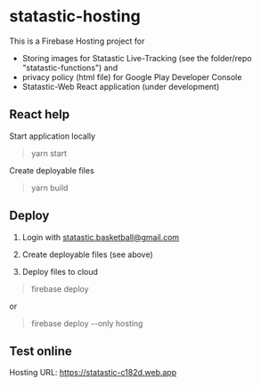 # statastic-hosting

This is a Firebase Hosting project for 

- Storing images for Statastic Live-Tracking (see the folder/repo "statastic-functions") and
- privacy policy (html file) for Google Play Developer Console
- Statastic-Web React application (under development)

## React help

Start application locally
> yarn start

Create deployable files
> yarn build

## Deploy 

1) Login with statastic.basketball@gmail.com

2) Create deployable files (see above)

3) Deploy files to cloud
> firebase deploy

or
> firebase deploy --only hosting

## Test online

Hosting URL: https://statastic-c182d.web.app
